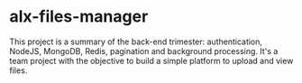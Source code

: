# alx-files-manager
This project is a summary of the back-end trimester: authentication, NodeJS, MongoDB, Redis, pagination and background processing.  It's a team project with the objective to build a simple platform to upload and view files.

